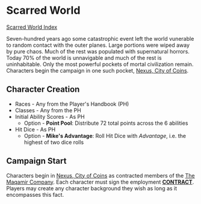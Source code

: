 # Scarred World 

[Scarred World Index](./index.md)

Seven-hundred years ago some catastrophic event left the world vunerable to random contact with the outer planes. Large portions were wiped away by pure chaos. Much of the rest was populated with supernatural horrors. Today 70% of the world is unnavigable and much of the rest is uninhabitable. Only the most powerful pockets of mortal civilization remain. Characters begin the campaign in one such pocket, [Nexus, City of Coins](./city.md).

## Character Creation
* Races - Any from the Player's Handbook (PH)
* Classes - Any from the PH
* Initial Ability Scores - As PH
    * Option - **Point Pool**: Distribute 72 total points across the 6 abilities
* Hit Dice - As PH
    * Option - **Mike's Advantage**: Roll Hit Dice with *Advantage*, i.e. the highest of two dice rolls

## Campaign Start
Characters begin in [Nexus, City of Coins](./city.md) as contracted members of the [The Maqamir Company](./company.md). Each character must sign the employment [**CONTRACT**](./contract.md). Players may create any character background they wish as long as it encompasses this fact.
